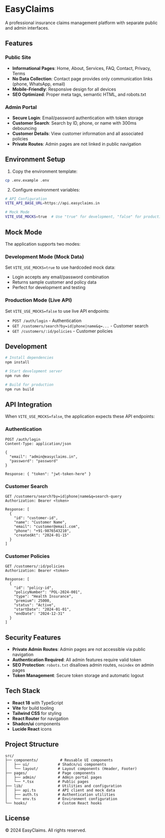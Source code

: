 # EasyClaims

A professional insurance claims management platform with separate public and admin interfaces.

## Features

### Public Site
- **Informational Pages**: Home, About, Services, FAQ, Contact, Privacy, Terms
- **No Data Collection**: Contact page provides only communication links (phone, WhatsApp, email)
- **Mobile-Friendly**: Responsive design for all devices
- **SEO Optimized**: Proper meta tags, semantic HTML, and robots.txt

### Admin Portal  
- **Secure Login**: Email/password authentication with token storage
- **Customer Search**: Search by ID, phone, or name with 300ms debouncing
- **Customer Details**: View customer information and all associated policies
- **Private Routes**: Admin pages are not linked in public navigation

## Environment Setup

1. Copy the environment template:
```bash
cp .env.example .env
```

2. Configure environment variables:
```bash
# API Configuration
VITE_API_BASE_URL=https://api.easyclaims.in

# Mock Mode
VITE_USE_MOCKS=true  # Use "true" for development, "false" for production
```

## Mock Mode

The application supports two modes:

### Development Mode (Mock Data)
Set `VITE_USE_MOCKS=true` to use hardcoded mock data:
- Login accepts any email/password combination
- Returns sample customer and policy data
- Perfect for development and testing

### Production Mode (Live API)
Set `VITE_USE_MOCKS=false` to use live API endpoints:
- `POST /auth/login` - Authentication
- `GET /customers/search?by=id|phone|name&q=...` - Customer search  
- `GET /customers/:id/policies` - Customer policies

## Development

```bash
# Install dependencies
npm install

# Start development server
npm run dev

# Build for production
npm run build
```

## API Integration

When `VITE_USE_MOCKS=false`, the application expects these API endpoints:

### Authentication
```
POST /auth/login
Content-Type: application/json

{
  "email": "admin@easyclaims.in",
  "password": "password"
}

Response: { "token": "jwt-token-here" }
```

### Customer Search
```
GET /customers/search?by=id|phone|name&q=search-query
Authorization: Bearer <token>

Response: [
  {
    "id": "customer-id",
    "name": "Customer Name", 
    "email": "customer@email.com",
    "phone": "+91-9876543210",
    "createdAt": "2024-01-15"
  }
]
```

### Customer Policies
```
GET /customers/:id/policies
Authorization: Bearer <token>

Response: [
  {
    "id": "policy-id",
    "policyNumber": "POL-2024-001",
    "type": "Health Insurance",
    "premium": 25000,
    "status": "Active",
    "startDate": "2024-01-01", 
    "endDate": "2024-12-31"
  }
]
```

## Security Features

- **Private Admin Routes**: Admin pages are not accessible via public navigation
- **Authentication Required**: All admin features require valid token
- **SEO Protection**: `robots.txt` disallows admin routes, `noindex` on admin pages
- **Token Management**: Secure token storage and automatic logout

## Tech Stack

- **React 18** with TypeScript
- **Vite** for build tooling
- **Tailwind CSS** for styling
- **React Router** for navigation
- **Shadcn/ui** components
- **Lucide React** icons

## Project Structure

```
src/
├── components/          # Reusable UI components
│   ├── ui/             # Shadcn/ui components
│   └── layout/         # Layout components (Header, Footer)
├── pages/              # Page components
│   ├── admin/          # Admin portal pages
│   └── *.tsx           # Public pages
├── lib/                # Utilities and configuration
│   ├── api.ts          # API client and mock data
│   ├── auth.ts         # Authentication utilities
│   └── env.ts          # Environment configuration
└── hooks/              # Custom React hooks
```

## License

© 2024 EasyClaims. All rights reserved.